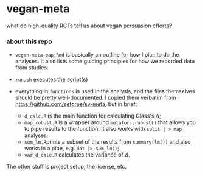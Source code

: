 # vegan-meta
what do high-quality RCTs tell us about vegan persuasion efforts?

### about this repo

* `vegan-meta-pap.Rmd` is basically an outline for how I plan to do the analyses. It also lists some guiding principles for how we recorded data from studies.

* `run.sh` executes the script(s)

* everything in `functions` is used in the analysis, and the files themselves should be pretty well-documented. I copied them verbatim from https://github.com/setgree/sv-meta, but in brief:
  * `d_calc.R` is the main function for calculating Glass's $\Delta$;
  * `map_robust.R` is a wrapper around `metafor::robust()` that allows you to pipe results to the function. It also works with `split | > map` analyses;
  * `sum_lm.R`prints a subset of the results from `summary(lm())` and also works in a pipe, e.g. `dat |> sum_lm()`;
  * `var_d_calc.R` calculates the variance of $\Delta$.
  
The other stuff is project setup, the license, etc. 